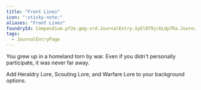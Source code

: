 ```yaml
---
title: "Front Lines"
icon: ":sticky-note:"
aliases: "Front Lines"
foundryId: Compendium.pf2e.gmg-srd.JournalEntry.SyEl079jcULQp7Ra.JournalEntryPage.0l4aZW2gUPD6gN5z
tags:
  - JournalEntryPage
---
```

You grew up in a homeland torn by war. Even if you didn't personally participate, it was never far away.

Add Heraldry Lore, Scouting Lore, and Warfare Lore to your background options.